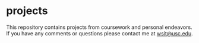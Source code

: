# projects
This repository contains projects from coursework and personal endeavors. 
If you have any comments or questions please contact me at wsit@usc.edu.
